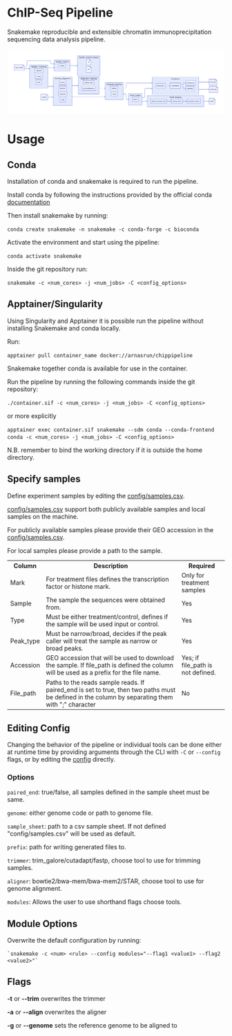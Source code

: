 # ChIP-Seq Pipeline

Snakemake reproducible and extensible chromatin immunoprecipitation sequencing data analysis pipeline.

<img alt="pipeline flowchart" src="docs/images/flow.png">


# Usage

## Conda

Installation of conda and snakemake is required to run the pipeline. 

Install conda by following the instructions provided by the official conda [documentation](https://docs.conda.io/projects/conda/en/stable/user-guide/install/index.html)

Then install snakemake by running:

`conda create snakemake -n snakemake -c conda-forge -c bioconda`

Activate the environment and start using the pipeline:

`conda activate snakemake`

Inside the git repository run:

`snakemake -c <num_cores> -j <num_jobs> -C <config_options>`

## Apptainer/Singularity

Using Singularity and Apptainer it is possible run the pipeline without installing Snakemake and conda locally.

Run:

`apptainer pull container_name docker://arnasrun/chippipeline`

Snakemake together conda is available for use in the container.

Run the pipeline by running the following commands inside the git repository:

`./container.sif -c <num_cores> -j <num_jobs> -C <config_options>`

or more explicitly

`apptainer exec container.sif snakemake --sdm conda --conda-frontend conda -c <num_cores> -j <num_jobs> -C <config_options>`

N.B. remember to bind the working directory if it is outside the home directory.




## Specify samples 

Define experiment samples by editing the [config/samples.csv](./config/samples.csv). 

[config/samples.csv](./config/samples.csv) support both publicly available samples and local samples on the machine.

For publicly available samples please provide their GEO accession in the [config/samples.csv](./config/samples.csv).

For local samples please provide a path to the sample. 

<table>
    <th>Column</th>
    <th>Description</th>
    <th>Required</th>
    <tr>
        <td>Mark</td>
        <td>For treatment files defines the transcription factor or histone mark.</td>
        <td>Only for treatment samples</td>
    </tr>
    <tr>
        <td>Sample</td>
        <td>The sample the sequences were obtained from.</td>
        <td>Yes</td>
    </tr>
    <tr>
        <td>Type</td>
        <td>Must be either treatment/control, defines if the sample will be used input or control.</td> 
        <td>Yes</td>
    </tr>
    <tr>
        <td>Peak_type</td>
        <td>Must be narrow/broad, decides if the peak caller will treat the sample as narrow or broad peaks.</td>
        <td>Yes</td>
    </tr>
    <tr>
        <td>Accession</td>
        <td>GEO accession that will be used to download the sample. If file_path is defined the column will be used as a prefix for the file name.</td>
        <td>Yes; if file_path is not defined.</td>
    </tr>    
    <tr>
        <td>File_path</td>
        <td>Paths to the reads sample reads. If paired_end is set to true, then two paths must be defined in the column by separating them with ";" character</td>
        <td>No</td>
    </tr>

</table>


## Editing Config 

Changing the behavior of the pipeline or individual tools can be done either at runtime time by providing arguments 
through the CLI with `-C` or `--config` flags, or by editing the [config](config/config.yaml) directly.

### Options

`paired_end`: true/false, all samples defined in the sample sheet must be same.

`genome`: either genome code or path to genome file.

`sample_sheet`: path to a csv sample sheet. If not defined "config/samples.csv" will be used as default.

`prefix`: path for writing generated files to.

`trimmer`: trim_galore/cutadapt/fastp, choose tool to use for trimming samples.

`aligner`: bowtie2/bwa-mem/bwa-mem2/STAR, choose tool to use for genome alignment.

`modules`: Allows the user to use shorthand flags choose tools. 


## Module Options

Overwrite the default configuration by running:

    `snakemake -c <num> <rule> --config modules="--flag1 <value1> --flag2 <value2>"`

## Flags

**-t** or **--trim** overwrites the trimmer

**-a** or **--align** overwrites the aligner

**-g** or **--genome** sets the reference genome to be aligned to

